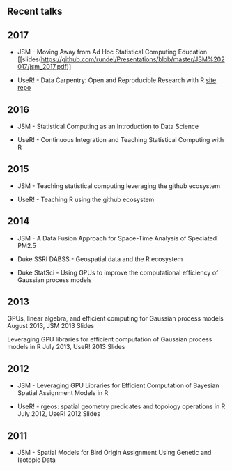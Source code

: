 Recent talks
------------

## 2017

* JSM - Moving Away from Ad Hoc Statistical Computing Education \[[slides(https://github.com/rundel/Presentations/blob/master/JSM%202017/jsm_2017.pdf)]

* UseR! - Data Carpentry: Open and Reproducible Research with R [site](https://fmichonneau.github.io/2017-useR-tutorial/) [repo](https://github.com/fmichonneau/2017-useR-reproducibility/)


## 2016

* JSM - Statistical Computing as an Introduction to Data Science

* UseR! - Continuous Integration and Teaching Statistical Computing with R


## 2015

* JSM - Teaching statistical computing leveraging the github ecosystem

* UseR! - Teaching R using the github ecosystem


## 2014

* JSM - A Data Fusion Approach for Space-Time Analysis of Speciated PM2.5

* Duke SSRI DABSS - Geospatial data and the R ecosystem

* Duke StatSci - Using GPUs to improve the computational efficiency of Gaussian process models


## 2013

GPUs, linear algebra, and efficient computing for Gaussian process models
August 2013, JSM 2013 Slides

Leveraging GPU libraries for efficient computation of Gaussian process models in R
July 2013, UseR! 2013 Slides


## 2012

* JSM - Leveraging GPU Libraries for Efficient Computation of Bayesian Spatial Assignment Models in R

* UseR! - rgeos: spatial geometry predicates and topology operations in R
July 2012, UseR! 2012 Slides


## 2011

* JSM - Spatial Models for Bird Origin Assignment Using Genetic and Isotopic Data

